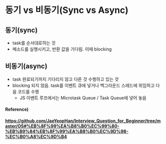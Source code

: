 # 동기 vs 비동기(Sync vs Async)

## 동기(sync)

* task를 순서대로하는 것
* 메소드를 실행시키고, 반환 값을 기다림. 이때 blocking

## 비동기(async)

* task 완료되기까지 기다리지 않고 다른 것 수행하고 있는 것
* blocking 되지 않음. task를 이벤트 큐에 넣거나 백그라운드 스레드에 위임하고 다음 코드를 수행
  * JS 이벤트 루프에서는 Microtask Queue / Task Queue에 넣어 놓음



#### Reference)

#### https://github.com/JaeYeopHan/Interview_Question_for_Beginner/tree/master/OS#%EB%8F%99%EA%B8%B0%EC%99%80-%EB%B9%84%EB%8F%99%EA%B8%B0%EC%9D%98-%EC%B0%A8%EC%9D%B4